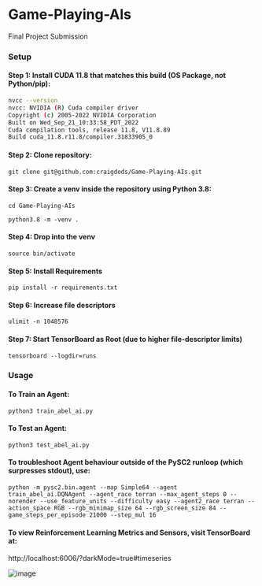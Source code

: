 # Game-Playing-AIs
Final Project Submission

### Setup

#### Step 1: Install CUDA 11.8 that matches this build (OS Package, not Python/pip):
```bash
nvcc --version
nvcc: NVIDIA (R) Cuda compiler driver
Copyright (c) 2005-2022 NVIDIA Corporation
Built on Wed_Sep_21_10:33:58_PDT_2022
Cuda compilation tools, release 11.8, V11.8.89
Build cuda_11.8.r11.8/compiler.31833905_0
```
#### Step 2: Clone repository:
`git clone git@github.com:craigdods/Game-Playing-AIs.git`
#### Step 3: Create a venv inside the repository using Python 3.8:
`cd Game-Playing-AIs`

`python3.8 -m -venv .`

#### Step 4: Drop into the venv
`source bin/activate`

#### Step 5: Install Requirements
`pip install -r requirements.txt`

#### Step 6: Increase file descriptors
`ulimit -n 1048576`

#### Step 7: Start TensorBoard as Root (due to higher file-descriptor limits)
`tensorboard --logdir=runs`

### Usage

#### To Train an Agent:
`python3 train_abel_ai.py`

#### To Test an Agent:
`python3 test_abel_ai.py`

#### To troubleshoot Agent behaviour outside of the PySC2 runloop (which surpresses stdout), use:
`python -m pysc2.bin.agent --map Simple64 --agent train_abel_ai.DQNAgent --agent_race terran --max_agent_steps 0 --norender --use_feature_units --difficulty easy --agent2_race terran --action_space RGB --rgb_minimap_size 64 --rgb_screen_size 84 --game_steps_per_episode 21000 --step_mul 16`

#### To view Reinforcement Learning Metrics and Sensors, visit TensorBoard at:
http://localhost:6006/?darkMode=true#timeseries


![image](https://github.com/craigdods/Game-Playing-AIs/assets/1570072/835e1239-38ac-48d2-b4cb-fcff766e97cd)

